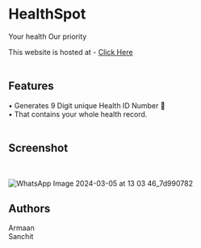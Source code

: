 # HealthSpot 
 Your health Our priority 
 <br>

This website is hosted at - [Click Here](https://myhealthspot.netlify.app/)
<br>
<br>

## Features
• Generates 9 Digit unique Health ID Number 🪪 <br>
• That contains your whole health record.
<br>
<br>

## Screenshot
<br>

![WhatsApp Image 2024-03-05 at 13 03 46_7d990782](https://github.com/iarmaansingh/HealthSpot/assets/141659365/696f9577-381c-47c2-ac5d-98468f4f8327)


## Authors 
Armaan <br>
Sanchit  <br>

